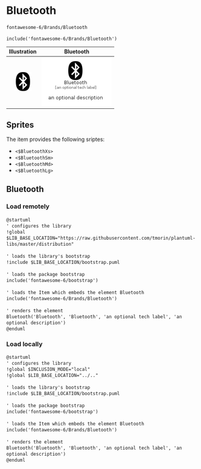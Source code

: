 # Bluetooth


```text
fontawesome-6/Brands/Bluetooth
```

```text
include('fontawesome-6/Brands/Bluetooth')
```



| Illustration | Bluetooth |
| :---: | :---: |
| ![illustration for Illustration](../../fontawesome-6/Brands/Bluetooth.png) | ![illustration for Bluetooth](../../fontawesome-6/Brands/Bluetooth.Local.png) |



## Sprites
The item provides the following sriptes:

- `<$BluetoothXs>`
- `<$BluetoothSm>`
- `<$BluetoothMd>`
- `<$BluetoothLg>`





## Bluetooth

### Load remotely
```plantuml
@startuml
' configures the library
!global $LIB_BASE_LOCATION="https://raw.githubusercontent.com/tmorin/plantuml-libs/master/distribution"

' loads the library's bootstrap
!include $LIB_BASE_LOCATION/bootstrap.puml

' loads the package bootstrap
include('fontawesome-6/bootstrap')

' loads the Item which embeds the element Bluetooth
include('fontawesome-6/Brands/Bluetooth')

' renders the element
Bluetooth('Bluetooth', 'Bluetooth', 'an optional tech label', 'an optional description')
@enduml
```

### Load locally
```plantuml
@startuml
' configures the library
!global $INCLUSION_MODE="local"
!global $LIB_BASE_LOCATION="../.."

' loads the library's bootstrap
!include $LIB_BASE_LOCATION/bootstrap.puml

' loads the package bootstrap
include('fontawesome-6/bootstrap')

' loads the Item which embeds the element Bluetooth
include('fontawesome-6/Brands/Bluetooth')

' renders the element
Bluetooth('Bluetooth', 'Bluetooth', 'an optional tech label', 'an optional description')
@enduml
```

